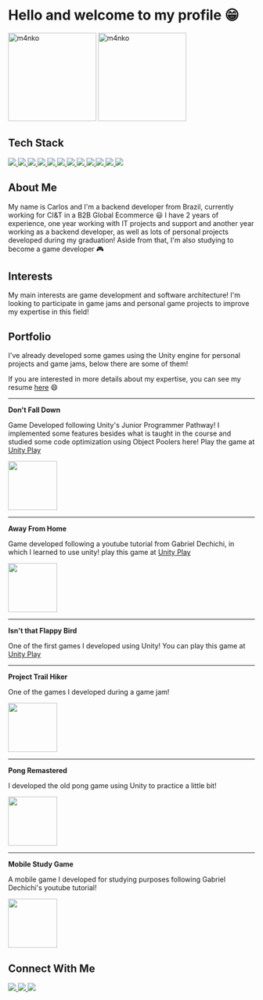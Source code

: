 <h1 align="left">Hello and welcome to my profile 😁</h1>

<div>
  <img src="https://github-readme-stats.vercel.app/api?username=cadupereira21&show_icons=true&include_all_commits=true&count_private=true&theme=kacho_ga" alt="m4nko" height="180em"/>
  <img src="https://github-readme-stats.vercel.app/api/top-langs?username=cadupereira21&show_icons=true&locale=en&layout=compact&theme=kacho_ga" alt="m4nko" height="180em"/>
</div>

## Tech Stack
<div>
  <a href = "https://unity.com/" target="blank">
    <img src="https://img.shields.io/badge/Unity-100000?style=for-the-badge&logo=unity&logoColor=white" target="blank"/>
  </a>
  <a href = "https://www.w3schools.com/cs/" target="_blank">
    <img src="https://img.shields.io/badge/C%23-239120?style=for-the-badge&logo=c-sharp&logoColor=white" target="_blank"/>
  </a>
  <a href = "https://www.java.com" target="_blank">
    <img src="https://img.shields.io/badge/Java-ED8B00?style=for-the-badge&logo=openjdk&logoColor=white" target="_blank"/>
  </a>
  <a href = "https://spring.io/" target="blank">
    <img src="https://img.shields.io/badge/Spring-6DB33F?style=for-the-badge&logo=spring&logoColor=white" target="blank"/>
  </a>
  <a href = "https://flutter.dev" target="blank">
    <img src="https://img.shields.io/badge/Flutter-02569B?style=for-the-badge&logo=flutter&logoColor=white" target="blank"/>
  </a>
  <a href = "https://www.python.org" target="_blank">
    <img src="https://img.shields.io/badge/Python-3776AB?style=for-the-badge&logo=python&logoColor=white" target="_blank"/>
  </a>
  <a href = "https://www.mysql.com/" target="blank">
    <img src="https://img.shields.io/badge/MySQL-00000F?style=for-the-badge&logo=mysql&logoColor=white" target="blank"/>
  </a>
  <a href = "https://www.mongodb.com/" target="blank">
    <img src="https://img.shields.io/badge/MongoDB-4EA94B?style=for-the-badge&logo=mongodb&logoColor=white" target="blank"/>
  </a>
  <a href = "https://www.rabbitmq.com" target="blank">
    <img src="https://img.shields.io/badge/rabbitmq-%23FF6600.svg?&style=for-the-badge&logo=rabbitmq&logoColor=white" target="blank"/>
  </a>
  <a href = "https://azure.microsoft.com/en-in/" target="blank">
    <img src="https://img.shields.io/badge/Azure_DevOps-0078D7?style=for-the-badge&logo=azure-devops&logoColor=white" target="blank"/>
  </a>
  <a href = "https://git-scm.com/" target="blank">
    <img src="https://img.shields.io/badge/GIT-E44C30?style=for-the-badge&logo=git&logoColor=white" target="blank"/>
  </a>
  <a href = "https://www.linux.org/" target="_blank">
    <img src="https://img.shields.io/badge/Ubuntu-E95420?style=for-the-badge&logo=ubuntu&logoColor=white" target="_blank"/>
  </a>
</div>

## About Me

My name is Carlos and I'm a backend developer from Brazil, currently working for CI&T in a B2B Global Ecommerce 😃
I have 2 years of experience, one year working with IT projects and support and another year working as a backend developer, as well as lots of personal projects developed during my graduation!
Aside from that, I'm also studying to become a game developer 🎮

## Interests

My main interests are game development and software architecture! I'm looking to participate in game jams and personal game projects to improve my expertise in this field!

## Portfolio

I've already developed some games using the Unity engine for personal projects and game jams, below there are some of them!

If you are interested in more details about my expertise, you can see my resume [here](https://drive.google.com/file/d/1ZxJODAiW7use-SSWIuQtJFtqumlieozf/view?usp=sharing) 😄

---

**Don't Fall Down**

Game Developed following Unity's Junior Programmer Pathway! I implemented some features besides what is taught in the course and studied some code optimization using Object Poolers here!
Play the game at [Unity Play](https://play.unity.com/en/games/fe4fdde1-c4a0-4cc4-b225-9c63d30b1c27/dont-fall-down)

<p>
  <a>
    <img height="100em" src="https://github-readme-stats.vercel.app/api/pin?username=cadupereira21&repo=dont-fall-down-scripts&theme=kacho_ga"/>
  </a>
</p>

---

**Away From Home**

Game developed following a youtube tutorial from Gabriel Dechichi, in which I learned to use unity!
play this game at [Unity Play](https://play.unity.com/mg/other/away-from-home)

<p>
  <a>
    <img height="100em" src="https://github-readme-stats.vercel.app/api/pin?username=cadupereira21&repo=AwayFromHome&theme=kacho_ga"/>
  </a>
</p>

---

**Isn't that Flappy Bird**

One of the first games I developed using Unity! You can play this game at [Unity Play](https://play.unity.com/mg/other/isn-t-that-flappy-bird)
  
---

**Project Trail Hiker**

One of the games I developed during a game jam!
<p>
  <a>
    <img height="100em" src="https://github-readme-stats.vercel.app/api/pin?username=cadupereira21&repo=ProjectTrailHiker&theme=kacho_ga"/>
  </a>
</p>

---

**Pong Remastered**

I developed the old pong game using Unity to practice a little bit!

<p>
  <a>
    <img height="100em" src="https://github-readme-stats.vercel.app/api/pin?username=cadupereira21&repo=PongGame&theme=kacho_ga"/>
  </a>
</p>

---

**Mobile Study Game**

A mobile game I developed for studying purposes following Gabriel Dechichi's youtube tutorial!

<p>
  <a>
    <img height="100em" src="https://github-readme-stats.vercel.app/api/pin?username=cadupereira21&repo=Mobile2DGame&theme=kacho_ga"/>
  </a>
</p>


## Connect With Me
<div>
  <a href="mailto:carloseduardo2101@gmail.com" target="_blank">
      <img src="https://img.shields.io/badge/Gmail-D14836?style=for-the-badge&logo=gmail&logoColor=white" target="_blank"/>
  </a>
  <a href="https://linkedin.com/in/carlospereira21" target="_blank">
    <img src="https://img.shields.io/badge/LinkedIn-0077B5?style=for-the-badge&logo=linkedin&logoColor=white" target="_blank" />
  </a>
  <a href="https://linkedin.com/in/carlospereira21" target="_blank">
    <img src="https://img.shields.io/badge/Medium-12100E?style=for-the-badge&logo=medium&logoColor=white" target="_blank" />
  </a>
</div>
